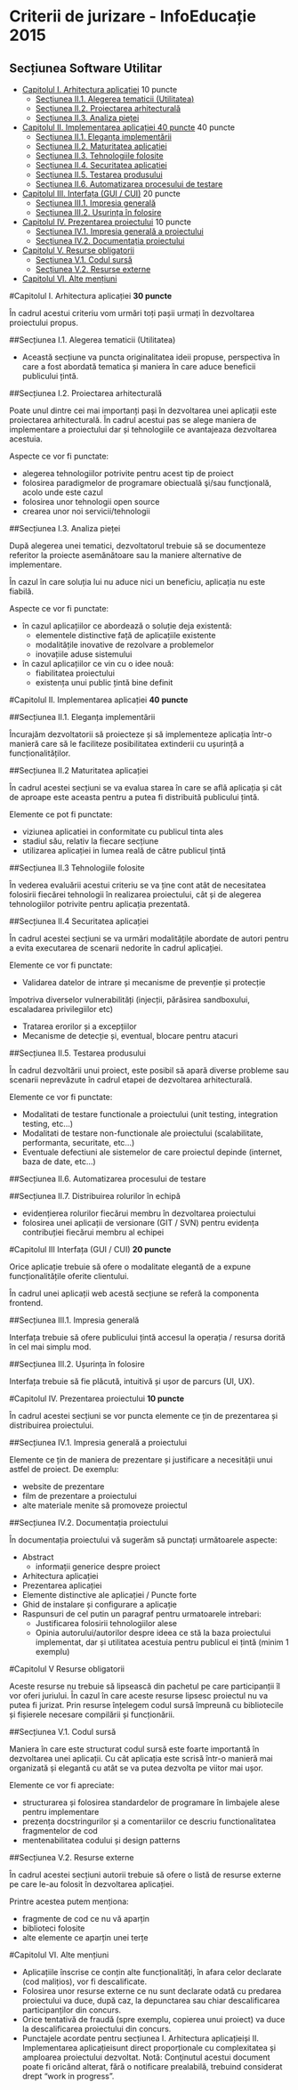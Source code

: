 Criterii de jurizare - InfoEducație 2015
===============================
Secțiunea Software Utilitar
--------------------

- [Capitolul I. Arhitectura aplicației](#capitolul-i-arhitectura-aplicației-10-puncte) 10 puncte
    - [Secțiunea II.1. Alegerea tematicii (Utilitatea)](#secțiunea-ii1-alegerea-tematicii-utilitatea)
    - [Secțiunea II.2. Proiectarea arhitecturală](#secțiunea-ii2-proiectarea-arhitecturală)
    - [Secțiunea II.3. Analiza pieței](#secțiunea-ii3-analiza-pieței)
- [Capitolul II. Implementarea aplicației 40 puncte](#capitolul-ii-implementarea-aplicației-40-puncte) 40 puncte
    - [Secțiunea II.1. Eleganța implementării](#secțiunea-ii1-eleganța-implementării)
    - [Secțiunea II.2. Maturitatea aplicației](#secțiunea-ii2-maturitatea-aplicației)
    - [Secțiunea II.3. Tehnologiile folosite](#secțiunea-ii3-tehnologiile-folosite)
    - [Secțiunea II.4. Securitatea aplicației](#secțiunea-ii4-securitatea-aplicației)
    - [Secțiunea II.5. Testarea produsului](#secțiunea-ii5-testarea-produsului)
    - [Secțiunea II.6. Automatizarea procesului de testare](#secțiunea-ii6-automatizarea-procesului-de-testare)
- [Capitolul III. Interfața (GUI / CUI)](#capitolul-iii-interfața-gui-cui-20-puncte) 20 puncte
    - [Secțiunea III.1. Impresia generală](#secțiunea-iii1-impresia-generală)
    - [Secțiunea III.2. Ușurința în folosire](#secțiunea-iii2-ușurința-în-folosire)
- [Capitolul IV. Prezentarea proiectului](#capitolul-iv-prezentarea-proiectului-10-puncte) 10 puncte
    - [Secțiunea IV.1. Impresia generală a proiectului](#secțiunea-iv1-impresia-generală-a-proiectului)
    - [Secțiunea IV.2. Documentația proiectului](#secțiunea-iv2-documentația-proiectului)
- [Capitolul V. Resurse obligatorii](#capitolul-v-resurse-obligatorii)
    - [Secțiunea V.1. Codul sursă](#secțiunea-v1-codul-sursă)
    - [Secțiunea V.2. Resurse externe](#secțiunea-v2-resurse-externe)
- [Capitolul VI. Alte mențiuni](#capitolul-vi-alte-mențiuni)


#Capitolul I. Arhitectura aplicației **30 puncte**

În cadrul acestui criteriu vom urmări toți pașii urmați în dezvoltarea proiectului propus.

##Secțiunea I.1. Alegerea tematicii (Utilitatea)

- Această secțiune va puncta originalitatea ideii propuse, perspectiva în care a fost abordată tematica și maniera în care aduce beneficii publicului țintă.

##Secțiunea I.2. Proiectarea arhitecturală

Poate unul dintre cei mai importanți pași în dezvoltarea unei aplicații este proiectarea arhitecturală. În cadrul acestui pas se alege maniera de implementare a proiectului dar și tehnologiile ce avantajeaza dezvoltarea acestuia.

Aspecte ce vor fi punctate:

- alegerea tehnologiilor potrivite pentru acest tip de proiect
- folosirea paradigmelor de programare obiectuală şi/sau funcţională, acolo unde este cazul
- folosirea unor tehnologii open source
- crearea unor noi servicii/tehnologii

##Secțiunea I.3. Analiza pieței

După alegerea unei tematici, dezvoltatorul trebuie să se documenteze referitor la proiecte asemănătoare sau la maniere alternative de implementare.

În cazul în care soluția lui nu aduce nici un beneficiu, aplicația nu este fiabilă.

Aspecte ce vor fi punctate:

- în cazul aplicațiilor ce abordează o soluție deja existentă:
    - elementele distinctive față de aplicațiile existente
    - modalitățile inovative de rezolvare a problemelor
    - inovațiile aduse sistemului
- în cazul aplicațiilor ce vin cu o idee nouă:
    - fiabilitatea proiectului
    - existența unui public țintă bine definit

#Capitolul II. Implementarea aplicației **40 puncte**

##Secțiunea II.1. Eleganța implementării

Încurajăm dezvoltatorii să proiecteze și să implementeze aplicația într-­o manieră care să le faciliteze posibilitatea extinderii cu ușurință a funcționalităților.

##Secțiunea II.2 Maturitatea aplicației

În cadrul acestei secțiuni se va evalua starea în care se află aplicația și cât de aproape este aceasta pentru a putea fi distribuită publicului țintă.

Elemente ce pot fi punctate:

- viziunea aplicatiei in conformitate cu publicul tinta ales
- stadiul său, relativ la fiecare secțiune
- utilizarea aplicației in lumea reală de către publicul țintă

##Secțiunea II.3 Tehnologiile folosite

În vederea evaluării acestui criteriu se va ține cont atât de necesitatea folosirii fiecărei tehnologii în realizarea proiectului, cât și de alegerea tehnologiilor potrivite pentru aplicația prezentată.

##Secțiunea II.4 Securitatea aplicației

În cadrul acestei secțiuni se va urmări modalitățile abordate de autori pentru a evita executarea de scenarii nedorite în cadrul aplicației.

Elemente ce vor fi punctate:

- Validarea datelor de intrare și mecanisme de prevenție și protecție

împotriva diverselor vulnerabilități (injecții, părăsirea sandbox­ului, escaladarea privilegiilor etc)

- Tratarea erorilor și a excepțiilor
- Mecanisme de detecție și, eventual, blocare pentru atacuri

##Secțiunea II.5. Testarea produsului

În cadrul dezvoltării unui proiect, este posibil să apară diverse probleme sau scenarii neprevăzute în cadrul etapei de dezvoltarea arhitecturală.

Elemente ce vor fi punctate:

- Modalitati de testare functionale a proiectului (unit testing, integration testing, etc…)
- Modalitati de testare non­-functionale ale proiectului (scalabilitate, performanta, securitate, etc…)
- Eventuale defectiuni ale sistemelor de care proiectul depinde (internet, baza de date, etc...)

##Secțiunea II.6. Automatizarea procesului de testare

##Secțiunea II.7. Distribuirea rolurilor în echipă

- evidențierea rolurilor fiecărui membru în dezvoltarea proiectului
- folosirea unei aplicații de versionare (GIT / SVN) pentru evidența contribuției fiecărui membru al echipei

#Capitolul III Interfața (GUI / CUI) **20 puncte**

Orice aplicație trebuie să ofere o modalitate elegantă de a expune funcționalitățile oferite clientului.

În cadrul unei aplicații web acestă secțiune se referă la componenta frontend.

##Secțiunea III.1. Impresia generală

Interfața trebuie să ofere publicului țintă accesul la operația / resursa dorită în cel mai simplu mod.

##Secțiunea III.2. Ușurința în folosire

Interfața trebuie să fie plăcută, intuitivă și ușor de parcurs (UI, UX).

#Capitolul IV. Prezentarea proiectului **10 puncte**

În cadrul acestei secțiuni se vor puncta elemente ce țin de prezentarea și distribuirea proiectului.

##Secțiunea IV.1. Impresia generală a proiectului

Elemente ce țin de maniera de prezentare și justificare a necesității unui astfel de proiect. De exemplu:

- website de prezentare
- film de prezentare a proiectului
- alte materiale menite să promoveze proiectul

##Secțiunea IV.2. Documentația proiectului

În documentația proiectului vă sugerăm să punctați următoarele aspecte:

- Abstract
    - informații generice despre proiect
- Arhitectura aplicației
- Prezentarea aplicației
- Elemente distinctive ale aplicației / Puncte forte
- Ghid de instalare și configurare a aplicație
- Raspunsuri de cel putin un paragraf pentru urmatoarele intrebari:
    - Justificarea folosirii tehnologiilor alese
    - Opinia autorului/autorilor despre ideea ce stă la baza proiectului implementat, dar și utilitatea acestuia pentru publicul ei țintă (minim 1 exemplu)

#Capitolul V Resurse obligatorii

Aceste resurse nu trebuie să lipsească din pachetul pe care participanții îl vor oferi juriului. În cazul în care aceste resurse lipsesc proiectul nu va putea fi jurizat. Prin resurse înțelegem codul sursă împreună cu bibliotecile și fișierele necesare compilării și funcționării.

##Secțiunea V.1. Codul sursă

Maniera în care este structurat codul sursă este foarte importantă în dezvoltarea unei aplicații. Cu cât aplicația este scrisă într-­o manieră mai organizată și elegantă cu atât se va putea dezvolta pe viitor mai ușor.

Elemente ce vor fi apreciate:

- structurarea și folosirea standardelor de programare în limbajele alese pentru implementare
- prezența docstring­urilor și a comentariilor ce descriu functionalitatea fragmentelor de cod
- mentenabilitatea codului și design patterns

##Secțiunea V.2. Resurse externe

În cadrul acestei secțiuni autorii trebuie să ofere o listă de resurse externe pe care le-­au folosit în dezvoltarea aplicației.

Printre acestea putem menționa:

- fragmente de cod ce nu vă aparțin
- biblioteci folosite
- alte elemente ce aparțin unei terțe

#Capitolul VI. Alte mențiuni

- Aplicațiile înscrise ce conțin alte funcționalități, în afara celor declarate (cod malițios), vor fi descalificate.
- Folosirea unor resurse externe ce nu sunt declarate odată cu predarea proiectului va duce, după caz, la depunctarea sau chiar descalificarea participanților din concurs.
- Orice tentativă de fraudă (spre exemplu, copierea unui proiect) va duce la descalificarea proiectului din concurs.
- Punctajele acordate pentru secțiunea I. Arhitectura aplicației​și II. Implementarea aplicației​sunt direct proporționale cu complexitatea și amploarea proiectului dezvoltat. Notă: Conţinutul acestui document poate fi oricând alterat, fără o notificare prealabilă, trebuind considerat drept “work in progress”.
